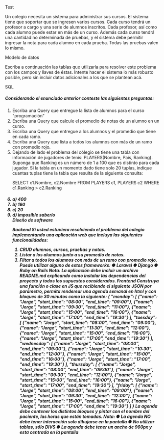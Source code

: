 <span>Test</span>
<br>
<p>Un colegio necesita un sistema para administrar sus cursos. El sistema tiene que soportar que
se ingresen varios cursos. Cada curso tendrá un profesor a cargo y una serie de alumnos
inscritos. Cada profesor, así como cada alumno puede estar en más de un curso. Además cada
curso tendrá una cantidad no determinada de pruebas, y el sistema debe permitir ingresar la
nota para cada alumno en cada prueba. Todas las pruebas valen lo mismo.</p>

<span>Modelo de datos</span><br>
<p>Escriba a continuación las tablas que utilizaría para resolver este problema con los campos y
llaves de éstas. Intente hacer el sistema lo más robusto posible, pero sin incluir datos
adicionales a los que se plantean acá.</p>
SQL
<h5>Considerando el enunciado anterior conteste las siguientes preguntas:</h5>
<ol>
 <li>Escriba una Query que entregue la lista de alumnos para el curso "programación"</li>
 <li>Escriba una Query que calcule el promedio de notas de un alumno en un curso.</li>
 <li>Escriba una Query que entregue a los alumnos y el promedio que tiene en cada ramo.</li>
 <li>Escriba una Query que lista a todos los alumnos con más de un ramo con promedio rojo.</li>
 <li>Dejando de lado el problema del cólegio se tiene una tabla con información de jugadores de tenis: PLAYERS(Nombre, Pais, Ranking). Suponga que Ranking es un número de 1 a 100 que es distinto para cada jugador. Si la tabla en un momento dado tiene solo 20  tuplas, indique cuantas tuplas tiene la tabla que resulta de la siguiente consulta:</li>
 
 <p> SELECT c1.Nombre, c2.Nombre FROM PLAYERS c1, PLAYERS c2 WHERE c1.Ranking > c2.Ranking</p>
</lo> 
<h5><Seleccione las respuestas correctas:</h5>
<lo>
 <li>a) 400</li>
 <li>b) 190</li>
 <li>c) 20</li>
 <li>d) imposible saberlo</li>
 </lo>
Diseño de software
 
Backend
Si usted estuviera resolviendo el problema del colegio implementando una aplicación web que
incluya las siguientes funcionalidades:
1. CRUD alumnos, cursos, pruebas y notas.
2. Listar a los alumnos junto a su promedio de notas.
3. Filtar a todos los alumnos con más de un ramo con promedio rojo.
Puede utilizar alguno de estos frameworks:
● Laravel
● Django
● Ruby on Rails
Nota: La aplicación debe incluir un archivo README.md explicando como instalar las
dependencias del proyecto y todos los supuestos considerados.
Frontend
Construya una función o clase en JS que recibiendo el siguiente JSON por parámetro, permita
renderear una agenda semanal en html y con bloques de 30 minutos como la siguiente:
{
 "monday": [
 {"name": "Jorge", "start_time": "08:00", "end_time": "09:00"},
 {"name": "Jorge", "start_time": "09:30", "end_time": "11:00"},
 {"name": "Jorge", "start_time": "15:00", "end_time": "16:00"},
 {"name": "Jorge", "start_time": "17:00", "end_time": "19:30"}
 ],
 "tuesday": [
 {"name": "Jorge", "start_time": "08:00", "end_time": "09:00"},
 {"name": "Jorge", "start_time": "11:30", "end_time": "12:00"},
 {"name": "Jorge", "start_time": "15:00", "end_time": "16:00"},
 {"name": "Jorge", "start_time": "17:00", "end_time": "19:30"}
 ],
 "wednesday": [
 {"name": "Jorge", "start_time": "08:00", "end_time": "09:00"},
 {"name": "Jorge", "start_time": "10:30", "end_time": "12:00"},
 {"name": "Jorge", "start_time": "15:00", "end_time": "16:00"},
 {"name": "Jorge", "start_time": "17:00", "end_time": "19:30"}
 ],
 "thursday": [
 {"name": "Jorge", "start_time": "08:00", "end_time": "09:00"},
 {"name": "Jorge", "start_time": "09:30", "end_time": "12:00"},
 {"name": "Jorge", "start_time": "15:00", "end_time": "16:00"},
 {"name": "Jorge", "start_time": "17:00", "end_time": "19:30"}
 ],
 "friday": [
 {"name": "Jorge", "start_time": "08:00", "end_time": "09:00"},
 {"name": "Jorge", "start_time": "09:30", "end_time": "12:00"},
 {"name": "Jorge", "start_time": "15:00", "end_time": "16:00"},
 {"name": "Jorge", "start_time": "17:00", "end_time": "19:30"}
 ]
}
La agenda debe contener los distintos bloques y pintar con el nombre del paciente, las horas que
están tomadas.
Nota:
● La agenda NO debe tener interacción solo dibujarse en la pantalla
● No utilizar tablas, sólo DIVS
● La agenda debe tener un ancho de 960px y esta centrada en la pantalla
